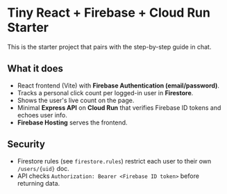 # Tiny React + Firebase + Cloud Run Starter

This is the starter project that pairs with the step-by-step guide in chat.

## What it does
- React frontend (Vite) with **Firebase Authentication (email/password)**.
- Tracks a personal click count per logged-in user in **Firestore**.
- Shows the user's live count on the page.
- Minimal **Express API** on **Cloud Run** that verifies Firebase ID tokens and echoes user info.
- **Firebase Hosting** serves the frontend.


## Security
- Firestore rules (see `firestore.rules`) restrict each user to their own `/users/{uid}` doc.
- API checks `Authorization: Bearer <Firebase ID token>` before returning data.
